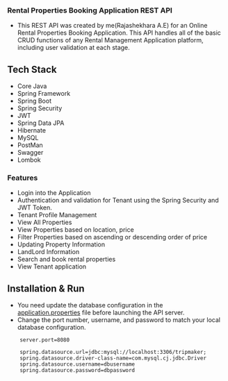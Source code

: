 ### Rental Properties Booking Application REST API

- This REST API was created by me(Rajashekhara A.E) for an Online Rental Properties Booking Application. This API handles all of the basic CRUD functions of any Rental Management Application platform, including user validation at each stage.

## Tech Stack

- Core Java
- Spring Framework
- Spring Boot
- Spring Security
- JWT
- Spring Data JPA
- Hibernate
- MySQL
- PostMan
- Swagger
- Lombok

### Features

- Login into the Application
- Authentication and validation for Tenant using the Spring Security and JWT Token.
- Tenant Profile Management
- View All Properties
- View Properties based on location, price
- Filter Properties based on ascending or descending order of price
- Updating Property Information
- LandLord Information
- Search and book rental properties
- View Tenant application 

## Installation & Run

- You need update the database configuration in the [application.properties](https://github.com/rajshekar11/dangerous-smash-6971/blob/main/TripMaker/src/main/resources/application.properties) file before launching the API server.
- Change the port number, username, and password to match your local database configuration.

```
    server.port=8080

    spring.datasource.url=jdbc:mysql://localhost:3306/tripmaker;
    spring.datasource.driver-class-name=com.mysql.cj.jdbc.Driver
    spring.datasource.username=dbusername
    spring.datasource.password=dbpassword

```
